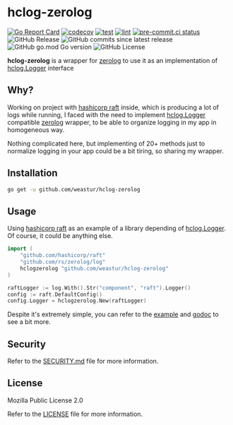 # hclog-zerolog

[![Go Report Card](https://goreportcard.com/badge/github.com/weastur/hclog-zerolog)](https://goreportcard.com/report/github.com/weastur/hclog-zerolog)
[![codecov](https://codecov.io/gh/weastur/hclog-zerolog/graph/badge.svg?token=V94BPHSLB0)](https://codecov.io/gh/weastur/hclog-zerolog)
[![test](https://github.com/weastur/hclog-zerolog/actions/workflows/test.yaml/badge.svg)](https://github.com/weastur/hclog-zerolog/actions/workflows/test.yaml)
[![lint](https://github.com/weastur/hclog-zerolog/actions/workflows/lint.yaml/badge.svg)](https://github.com/weastur/hclog-zerolog/actions/workflows/lint.yaml)
[![pre-commit.ci status](https://results.pre-commit.ci/badge/github/weastur/hclog-zerolog/main.svg)](https://results.pre-commit.ci/latest/github/weastur/hclog-zerolog/main)</br>
![GitHub Release](https://img.shields.io/github/v/release/weastur/hclog-zerolog)
![GitHub commits since latest release](https://img.shields.io/github/commits-since/weastur/hclog-zerolog/latest)
![GitHub go.mod Go version](https://img.shields.io/github/go-mod/go-version/weastur/hclog-zerolog)
![GitHub License](https://img.shields.io/github/license/weastur/hclog-zerolog)

**hclog-zerolog** is a wrapper for [zerolog](https://github.com/rs/zerolog)
to use it as an implementation of
[hclog.Logger](https://pkg.go.dev/github.com/hashicorp/go-hclog#Logger) interface

## Why?

Working on project with [hashicorp raft](https://pkg.go.dev/github.com/hashicorp/raft) inside,
which is producing a lot of logs while running, I faced with the need to implement
[hclog.Logger](https://pkg.go.dev/github.com/hashicorp/go-hclog#Logger)
compatible [zerolog](https://github.com/rs/zerolog)
wrapper, to be able to organize logging in my app in homogeneous way.

Nothing complicated here, but implementing of 20+ methods just to normalize logging in your app could be
a bit tiring, so sharing my wrapper.

## Installation

```bash
go get -u github.com/weastur/hclog-zerolog
```

## Usage

Using [hashicorp raft](https://pkg.go.dev/github.com/hashicorp/raft) as an example of a library depending of
[hclog.Logger](https://pkg.go.dev/github.com/hashicorp/go-hclog#Logger). Of course, it could be anything else.

```go
import (
	"github.com/hashicorp/raft"
	"github.com/rs/zerolog/log"
	hclogzerolog "github.com/weastur/hclog-zerolog"
)

raftLogger := log.With().Str("component", "raft").Logger()
config := raft.DefaultConfig()
config.Logger = hclogzerolog.New(raftLogger)
```

Despite it's extremely simple, you can refer to the [example](./_example/) and
[godoc](https://pkg.go.dev/github.com/weastur/hclog-zerolog) to see a bit more.

## Security

Refer to the [SECURITY.md](SECURITY.md) file for more information.

## License

Mozilla Public License 2.0

Refer to the [LICENSE](LICENSE) file for more information.
